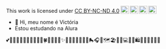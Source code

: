 <p xmlns:cc="http://creativecommons.org/ns#" >This work is licensed under <a href="https://creativecommons.org/licenses/by-nc-nd/4.0/?ref=chooser-v1" target="_blank" rel="license noopener noreferrer" style="display:inline-block;">CC BY-NC-ND 4.0<img style="height:22px!important;margin-left:3px;vertical-align:text-bottom;" src="https://mirrors.creativecommons.org/presskit/icons/cc.svg?ref=chooser-v1" alt=""><img style="height:22px!important;margin-left:3px;vertical-align:text-bottom;" src="https://mirrors.creativecommons.org/presskit/icons/by.svg?ref=chooser-v1" alt=""><img style="height:22px!important;margin-left:3px;vertical-align:text-bottom;" src="https://mirrors.creativecommons.org/presskit/icons/nc.svg?ref=chooser-v1" alt=""><img style="height:22px!important;margin-left:3px;vertical-align:text-bottom;" src="https://mirrors.creativecommons.org/presskit/icons/nd.svg?ref=chooser-v1" alt=""></a></p>

- 👋 Hi, meu nome é Victória
- Estou estudando na Alura
  
💕🤗👩🏽‍🦱🧚🏽‍♀️👑🐢🦋🍀🍄🌷🌺🪷✨🫧🍓🍦🍨🍰🍬🍫🛼🎧🛫🗺️🏖️🌅📱💻💎🧸🛍️🎁🎀💖🎶🇧🇷
